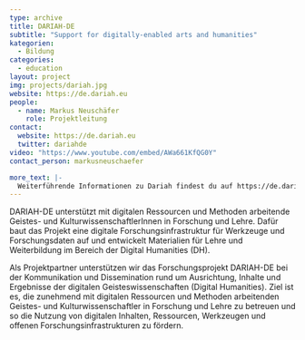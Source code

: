 ```yaml
---
type: archive
title: DARIAH-DE
subtitle: "Support for digitally-enabled arts and humanities"
kategorien:
  - Bildung
categories:
  - education
layout: project
img: projects/dariah.jpg
website: https://de.dariah.eu
people:
  - name: Markus Neuschäfer
    role: Projektleitung
contact:
  website: https://de.dariah.eu
  twitter: dariahde
video: "https://www.youtube.com/embed/AWa661KfQG0Y"
contact_person: markusneuschaefer

more_text: |-
  Weiterführende Informationen zu Dariah findest du auf https://de.dariah.eu
---
```


DARIAH-DE unterstützt mit digitalen Ressourcen und Methoden arbeitende Geistes- und KulturwissenschaftlerInnen in Forschung und Lehre.
Dafür baut das Projekt eine digitale Forschungsinfrastruktur für Werkzeuge und Forschungsdaten auf und entwickelt Materialien für Lehre und Weiterbildung im Bereich der Digital Humanities (DH).

Als Projektpartner unterstützen wir das Forschungsprojekt DARIAH-DE bei der Kommunikation und Dissemination rund um Ausrichtung, Inhalte und Ergebnisse der digitalen Geisteswissenschaften (Digital Humanities).
Ziel ist es, die zunehmend mit digitalen Ressourcen und Methoden arbeitenden Geistes- und Kulturwissenschaftler in Forschung und Lehre zu betreuen und so die Nutzung von digitalen Inhalten, Ressourcen, Werkzeugen und offenen Forschungsinfrastrukturen zu fördern.

